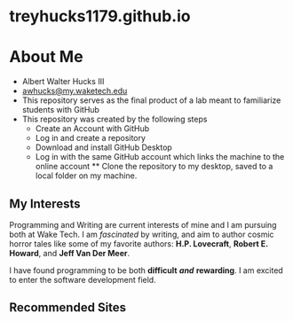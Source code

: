 # treyhucks1179.github.io

# About Me
* Albert Walter Hucks III 
* awhucks@my.waketech.edu
* This repository serves as the final product of a lab meant to familiarize students with GitHub
* This repository was created by the following steps
	* Create an Account with GitHub
	* Log in and create a repository
	* Download and install GitHub Desktop
	* Log in with the same GitHub account which links the machine to the online account
	** Clone the repository to my desktop, saved to a local folder on my machine.

## My Interests  
Programming and Writing are current interests of mine and I am pursuing both at Wake Tech. I am _fascinated_ by writing, and aim to author cosmic horror tales like some of my favorite authors: **H.P. Lovecraft**, **Robert E. Howard**, and **Jeff Van Der Meer**.  

I have found programming to be both **difficult** **_and_** **rewarding**. I am excited to enter the software development field. 

## Recommended Sites
